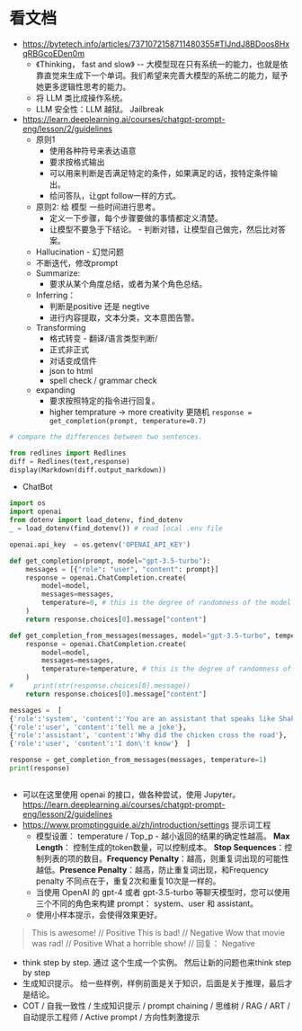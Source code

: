 # 看文档
- https://bytetech.info/articles/7371072158711480355#TIJndJ8BDoos8HxqRBGcoEDen0m
	- 《Thinking， fast and slow》 -- 大模型现在只有系统一的能力，也就是依靠直觉来生成下一个单词。我们希望来完善大模型的系统二的能力，赋予她更多逻辑性思考的能力。 
	- 将 LLM 类比成操作系统。
	- LLM 安全性：LLM 越狱。 Jailbreak
- https://learn.deeplearning.ai/courses/chatgpt-prompt-eng/lesson/2/guidelines
	- 原则1
		- 使用各种符号来表达语意
		- 要求按格式输出
		- 可以用来判断是否满足特定的条件，如果满足的话，按特定条件输出。
		- 给问答队，让gpt follow一样的方式。
	- 原则2: 给 模型 一些时间进行思考。
		- 定义一下步骤，每个步骤要做的事情都定义清楚。
		- 让模型不要急于下结论。 - 判断对错，让模型自己做完，然后比对答案。
	- Hallucination - 幻觉问题
	- 不断迭代，修改prompt
	- Summarize:
		- 要求从某个角度总结，或者为某个角色总结。
	- Inferring：
		- 判断是positive 还是 negtive
		- 进行内容提取，文本分类，文本意图告警。
	- Transforming
		- 格式转变 - 翻译/语言类型判断/
		- 正式非正式
		- 对话变成信件
		- json to html
		- spell check  / grammar check
	- expanding
		- 要求按照特定的指令进行回复。
		- higher temprature -> more creativity 更随机 `response = get_completion(prompt, temperature=0.7)`
```python
# compare the differences between two sentences.

from redlines import Redlines
diff = Redlines(text,response)
display(Markdown(diff.output_markdown))
```
* ChatBot
```python
import os
import openai
from dotenv import load_dotenv, find_dotenv
_ = load_dotenv(find_dotenv()) # read local .env file

openai.api_key  = os.getenv('OPENAI_API_KEY')

def get_completion(prompt, model="gpt-3.5-turbo"):
    messages = [{"role": "user", "content": prompt}]
    response = openai.ChatCompletion.create(
        model=model,
        messages=messages,
        temperature=0, # this is the degree of randomness of the model's output
    )
    return response.choices[0].message["content"]

def get_completion_from_messages(messages, model="gpt-3.5-turbo", temperature=0):
    response = openai.ChatCompletion.create(
        model=model,
        messages=messages,
        temperature=temperature, # this is the degree of randomness of the model's output
    )
#     print(str(response.choices[0].message))
    return response.choices[0].message["content"]

messages =  [  
{'role':'system', 'content':'You are an assistant that speaks like Shakespeare.'},    
{'role':'user', 'content':'tell me a joke'},   
{'role':'assistant', 'content':'Why did the chicken cross the road'},   
{'role':'user', 'content':'I don\'t know'}  ]

response = get_completion_from_messages(messages, temperature=1)
print(response)



```

- 可以在这里使用 openai 的接口，做各种尝试，使用 Jupyter。 https://learn.deeplearning.ai/courses/chatgpt-prompt-eng/lesson/2/guidelines 
- https://www.promptingguide.ai/zh/introduction/settings 提示词工程
	- 模型设置： temperature / Top_p - 越小返回的结果的确定性越高。 **Max Length**： 控制生成的token数量，可以控制成本。 **Stop Sequences**：控制列表的项的数目。**Frequency Penalty**：越高，则重复词出现的可能性越低。**Presence Penalty**：越高，防止重复词出现，和Frequency penalty 不同点在于，重复2次和重复10次是一样的。
	- 当使用 OpenAI 的 gpt-4 或者 gpt-3.5-turbo 等聊天模型时，您可以使用三个不同的角色来构建 prompt： system、user 和 assistant。
	- 使用小样本提示，会使得效果更好。
> This is awesome! // Positive
> This is bad! // Negative
> Wow that movie was rad! // Positive
> What a horrible show! //
回复： Negative
* think step by step.    通过 这个生成一个实例。 然后让新的问题也来think step by step
* 生成知识提示。 给一些样例，样例前面是关于知识，后面是关于推理，最后才是结论。
* COT / 自我一致性 / 生成知识提示 / prompt chaining / 思维树 / RAG / ART / 自动提示工程师 / Active prompt / 方向性刺激提示